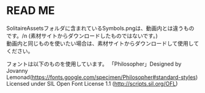 # READ ME

SolitaireAssetsフォルダに含まれているSymbols.pngは、動画内とは違うものです。/n
(素材サイトからダウンロードしたものではないです。)      
動画内と同じものを使いたい場合は、素材サイトからダウンロードして使用してください。

フォントは以下のものを使用しています。
「Philosopher」Designed by Jovanny Lemonad(https://fonts.google.com/specimen/Philosopher#standard-styles)
Licensed under SIL Open Font License 1.1 (http://scripts.sil.org/OFL)
